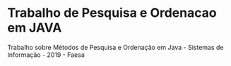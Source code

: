 # Trabalho de Pesquisa e Ordenacao em JAVA
Trabalho sobre Métodos de Pesquisa e Ordenação em Java - Sistemas de Informação - 2019 - Faesa
